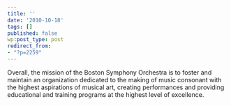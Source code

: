```yaml
---
title: ''
date: '2010-10-18'
tags: []
published: false
wp:post_type: post
redirect_from:
- "?p=2259"
---
```


Overall, the mission of the Boston Symphony Orchestra is to foster and maintain an organization dedicated to the making of music consonant with the highest aspirations of musical art, creating performances and providing educational and training programs at the highest level of excellence.
